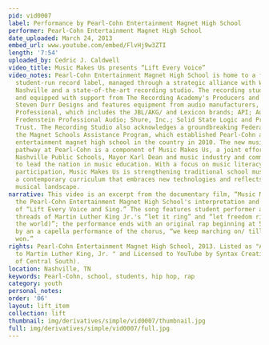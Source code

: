 ```yaml
---
pid: vid0007
label: Performance by Pearl-Cohn Entertainment Magnet High School
performer: Pearl-Cohn Entertainment Magnet High School
date_uploaded: March 24, 2013
embed_url: www.youtube.com/embed/FlvHj9w3ZTI
length: '7:54'
uploaded_by: Cedric J. Caldwell
video_title: Music Makes Us presents “Lift Every Voice”
video_notes: Pearl-Cohn Entertainment Magnet High School is home to a first-of-its-kind
  student-run record label, managed through a strategic alliance with Warner Music
  Nashville and a state-of-the-art recording studio. The recording studio is designed
  and equipped with support from The Recording Academy's Producers and Engineers Wing,
  Steven Durr Designs and features equipment from audio manufacturers, including Harman
  Professional, which includes the JBL/AKG/ and Lexicon brands; API; Audio-Technica;
  Fredenstein Professional Audio; Shure, Inc.; Solid State Logic and Prometheus Charitable
  Trust. The Recording Studio also acknowledges a groundbreaking Federal grant from
  the Magnet Schools Assistance Program, which established Pearl-Cohn as the only
  entertainment magnet high school in the country in 2010. The new music industry
  pathway at Pearl-Cohn is a component of Music Makes Us, a joint effort of Metro
  Nashville Public Schools, Mayor Karl Dean and music industry and community leaders,
  to lead the nation in music education. With a focus on music literacy and student
  participation, Music Makes Us is strengthening traditional school music while adding
  a contemporary curriculum that embraces new technologies and reflects a diverse
  musical landscape.
narrative: This video is an excerpt from the documentary film, “Music Makes Us,” about
  the Pearl-Cohn Entertainment Magnet High School's interpretation and performance
  of “Lift Every Voice and Sing.” The song features student performer and sings the
  threads of Martin Luther King Jr.'s “let it ring” and “let freedom ring (all over
  the world)”; the performance ends with an original rap beginning at 5:13, followed
  by an a capella performance of the chorus, “we keep marching on/ till victory is
  won.”
rights: Pearl-Cohn Entertainment Magnet High School, 2013. Listed as "A Gospel Tribute
  to Martin Luther King, Jr. " and Licensed to YouTube by Syntax Creative (on behalf
  of Central South).
location: Nashville, TN
keywords: Pearl-Cohn, school, students, hip hop, rap
category: youth
personal_notes: 
order: '06'
layout: lift_item
collection: lift
thumbnail: img/derivatives/simple/vid0007/thumbnail.jpg
full: img/derivatives/simple/vid0007/full.jpg
---
```

